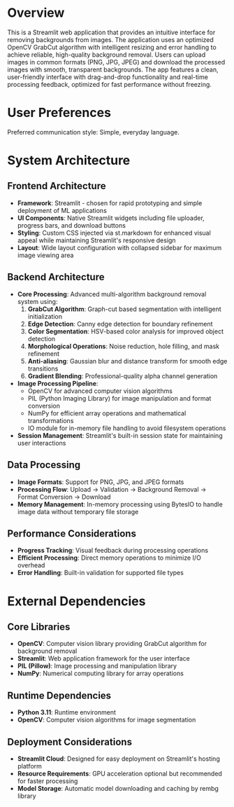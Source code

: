 # Overview

This is a Streamlit web application that provides an intuitive interface for removing backgrounds from images. The application uses an optimized OpenCV GrabCut algorithm with intelligent resizing and error handling to achieve reliable, high-quality background removal. Users can upload images in common formats (PNG, JPG, JPEG) and download the processed images with smooth, transparent backgrounds. The app features a clean, user-friendly interface with drag-and-drop functionality and real-time processing feedback, optimized for fast performance without freezing.

# User Preferences

Preferred communication style: Simple, everyday language.

# System Architecture

## Frontend Architecture
- **Framework**: Streamlit - chosen for rapid prototyping and simple deployment of ML applications
- **UI Components**: Native Streamlit widgets including file uploader, progress bars, and download buttons
- **Styling**: Custom CSS injected via st.markdown for enhanced visual appeal while maintaining Streamlit's responsive design
- **Layout**: Wide layout configuration with collapsed sidebar for maximum image viewing area

## Backend Architecture
- **Core Processing**: Advanced multi-algorithm background removal system using:
  1. **GrabCut Algorithm**: Graph-cut based segmentation with intelligent initialization
  2. **Edge Detection**: Canny edge detection for boundary refinement
  3. **Color Segmentation**: HSV-based color analysis for improved object detection
  4. **Morphological Operations**: Noise reduction, hole filling, and mask refinement
  5. **Anti-aliasing**: Gaussian blur and distance transform for smooth edge transitions
  6. **Gradient Blending**: Professional-quality alpha channel generation
- **Image Processing Pipeline**:
  - OpenCV for advanced computer vision algorithms
  - PIL (Python Imaging Library) for image manipulation and format conversion
  - NumPy for efficient array operations and mathematical transformations
  - IO module for in-memory file handling to avoid filesystem operations
- **Session Management**: Streamlit's built-in session state for maintaining user interactions

## Data Processing
- **Image Formats**: Support for PNG, JPG, and JPEG formats
- **Processing Flow**: Upload → Validation → Background Removal → Format Conversion → Download
- **Memory Management**: In-memory processing using BytesIO to handle image data without temporary file storage

## Performance Considerations
- **Progress Tracking**: Visual feedback during processing operations
- **Efficient Processing**: Direct memory operations to minimize I/O overhead
- **Error Handling**: Built-in validation for supported file types

# External Dependencies

## Core Libraries
- **OpenCV**: Computer vision library providing GrabCut algorithm for background removal
- **Streamlit**: Web application framework for the user interface
- **PIL (Pillow)**: Image processing and manipulation library
- **NumPy**: Numerical computing library for array operations

## Runtime Dependencies
- **Python 3.11**: Runtime environment
- **OpenCV**: Computer vision algorithms for image segmentation

## Deployment Considerations
- **Streamlit Cloud**: Designed for easy deployment on Streamlit's hosting platform
- **Resource Requirements**: GPU acceleration optional but recommended for faster processing
- **Model Storage**: Automatic model downloading and caching by rembg library